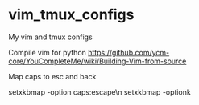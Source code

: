 # vim_tmux_configs
My vim and tmux configs

Compile vim for python
https://github.com/ycm-core/YouCompleteMe/wiki/Building-Vim-from-source

Map caps to esc and back

setxkbmap -option caps:escape\n
setxkbmap -optionk
